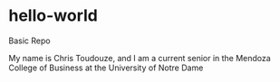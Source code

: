 # hello-world
Basic Repo

My name is Chris Toudouze, and I am a current senior in the Mendoza College of Business at the University of Notre Dame
